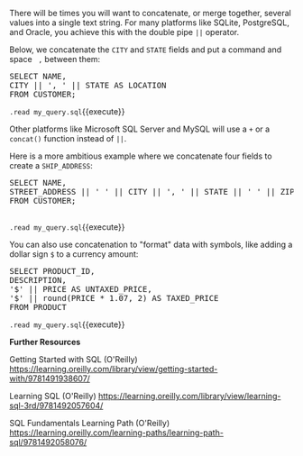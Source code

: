 There will be times you will want to concatenate, or merge together, several values into a single text string. For many platforms like SQLite, PostgreSQL, and Oracle, you achieve this with the double pipe `||` operator. 

Below, we concatenate the `CITY` and `STATE` fields and put a command and space ` ,` between them: 

<pre class="file" data-filename="my_query.sql" data-target="replace">
SELECT NAME,
CITY || ', ' || STATE AS LOCATION
FROM CUSTOMER;
</pre>

`.read my_query.sql`{{execute}}

Other platforms like Microsoft SQL Server and MySQL will use a `+` or a `concat()` function instead of `||`. 

Here is a more ambitious example where we concatenate four fields to create a `SHIP_ADDRESS`: 

<pre class="file" data-filename="my_query.sql" data-target="replace">
SELECT NAME,
STREET_ADDRESS || ' ' || CITY || ', ' || STATE || ' ' || ZIP AS SHIP_ADDRESS
FROM CUSTOMER;

</pre>

`.read my_query.sql`{{execute}}

You can also use concatenation to "format" data with symbols, like adding a dollar sign `$` to a currency amount: 

<pre class="file" data-filename="my_query.sql" data-target="replace">
SELECT PRODUCT_ID,
DESCRIPTION,
'$' || PRICE AS UNTAXED_PRICE,
'$' || round(PRICE * 1.07, 2) AS TAXED_PRICE
FROM PRODUCT
</pre>

`.read my_query.sql`{{execute}}

**Further Resources**

Getting Started with SQL (O'Reilly)
https://learning.oreilly.com/library/view/getting-started-with/9781491938607/

Learning SQL (O'Reilly)
https://learning.oreilly.com/library/view/learning-sql-3rd/9781492057604/

SQL Fundamentals Learning Path (O'Reilly)
https://learning.oreilly.com/learning-paths/learning-path-sql/9781492058076/
